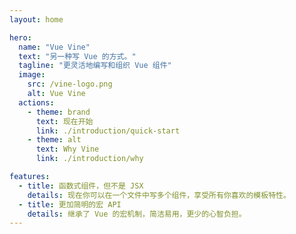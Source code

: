```yaml
---
layout: home

hero:
  name: "Vue Vine"
  text: "另一种写 Vue 的方式。"
  tagline: "更灵活地编写和组织 Vue 组件"
  image:
    src: /vine-logo.png
    alt: Vue Vine
  actions:
    - theme: brand
      text: 现在开始
      link: ./introduction/quick-start
    - theme: alt
      text: Why Vine
      link: ./introduction/why

features:
  - title: 函数式组件，但不是 JSX
    details: 现在你可以在一个文件中写多个组件，享受所有你喜欢的模板特性。
  - title: 更加简明的宏 API
    details: 继承了 Vue 的宏机制，简洁易用，更少的心智负担。
---
```


